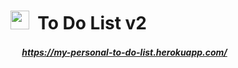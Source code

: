# <img src="https://user-images.githubusercontent.com/75446003/130272448-5987c2f9-3949-44a4-bd97-3e8b46e4388f.png" width="30" height="30">&nbsp; To Do List v2
##### <img src="https://image.flaticon.com/icons/png/512/1017/1017466.png" width="15" height="15"> https://my-personal-to-do-list.herokuapp.com/<br><br>






